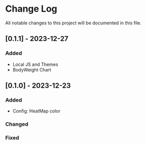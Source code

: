 
# Change Log
All notable changes to this project will be documented in this file.

## [0.1.1] - 2023-12-27
### Added
- Local JS and Themes
- BodyWeight Chart

## [0.1.0] - 2023-12-23
### Added
- Config: HeatMap color

### Changed

### Fixed
